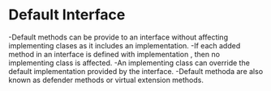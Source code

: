 # Default Interface
-Default methods can be provide to an interface without affecting implementing clases as it includes an implementation.
-If each added method in an interface is defined with implementation , then no implementing class is affected.
-An implementing class can override  the default implementation provided by the interface.
-Default methoda are also known as defender methods or virtual extension methods. 